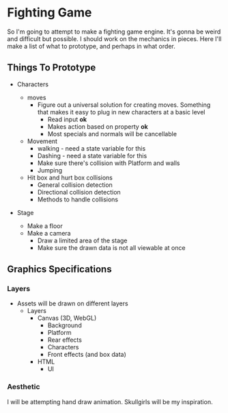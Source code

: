 # Fighting Game

So I'm going to attempt to make a fighting game engine. It's gonna be weird and difficult but possible.
I should work on the mechanics in pieces. Here I'll make a list of what to prototype, and perhaps in what order.

## Things To Prototype

- Characters
  - moves
    - Figure out a universal solution for creating moves. Something that makes it easy to plug in new characters at a basic level
      - Read input **ok**
      - Makes action based on property **ok**
      - Most specials and normals will be cancellable
  - Movement
    - walking - need a state variable for this
    - Dashing - need a state variable for this
    - Make sure there's collision with Platform and walls
    - Jumping
  - Hit box and hurt box collisions
    - General collision detection
    - Directional collision detection
    - Methods to handle collisions

- Stage
  - Make a floor
  - Make a camera
    - Draw a limited area of the stage
    - Make sure the drawn data is not all viewable at once

## Graphics Specifications

### Layers

- Assets will be drawn on different layers
  - Layers
    - Canvas (3D, WebGL)
      -  Background
      - Platform
      - Rear effects
      - Characters
      - Front effects (and box data)
    - HTML
      - UI

### Aesthetic

I will be attempting hand draw animation. Skullgirls will be my inspiration.
